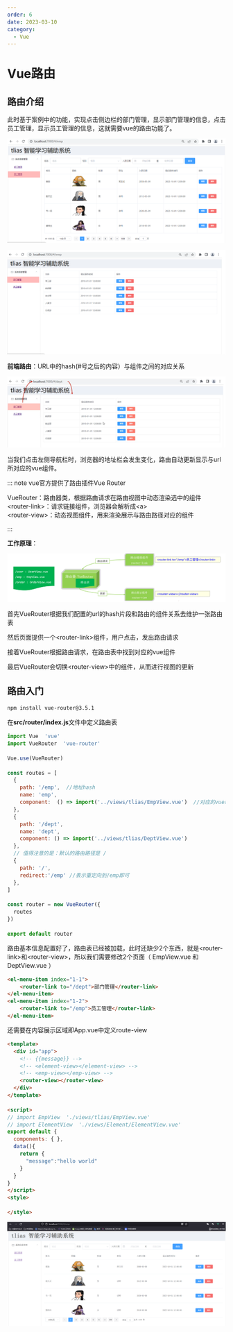 ```yaml
---
order: 6
date: 2023-03-10
category: 
  - Vue
---
```


# Vue路由
<!-- more -->

## 路由介绍

此时基于案例中的功能，实现点击侧边栏的部门管理，显示部门管理的信息，点击员工管理，显示员工管理的信息，这就需要vue的路由功能了。

![1669385425617](./assets/1669385425617.png)

![1669385446343](./assets/1669385446343.png)

**前端路由**：URL中的hash(#号之后的内容）与组件之间的对应关系

![1669385782145](./assets/1669385782145.png)

当我们点击左侧导航栏时，浏览器的地址栏会发生变化，路由自动更新显示与url所对应的vue组件。

::: note vue官方提供了路由插件Vue Router

VueRouter：路由器类，根据路由请求在路由视图中动态渲染选中的组件  
&lt;router-link&gt;：请求链接组件，浏览器会解析成&lt;a&gt;  
&lt;router-view&gt;：动态视图组件，用来渲染展示与路由路径对应的组件  

:::

**工作原理**：

![1669386261570](./assets/1669386261570.png)

首先VueRouter根据我们配置的url的hash片段和路由的组件关系去维护一张路由表

然后页面提供一个&lt;router-link&gt;组件，用户点击，发出路由请求

接着VueRouter根据路由请求，在路由表中找到对应的vue组件

最后VueRouter会切换&lt;router-view&gt;中的组件，从而进行视图的更新

## 路由入门

```html
npm install vue-router@3.5.1
```

在**src/router/index.js**文件中定义路由表

```js
import Vue  'vue'
import VueRouter  'vue-router'

Vue.use(VueRouter)

const routes = [
  {
    path: '/emp',  //地址hash
    name: 'emp',
    component:  () => import('../views/tlias/EmpView.vue')  //对应的vue组件
  },
  {
    path: '/dept',
    name: 'dept',
    component: () => import('../views/tlias/DeptView.vue')
  },
  // 值得注意的是：默认的路由路径是 /
  {
    path: '/',
    redirect:'/emp' //表示重定向到/emp即可
  },
]

const router = new VueRouter({
  routes
})

export default router

```

路由基本信息配置好了，路由表已经被加载，此时还缺少2个东西，就是&lt;router-link&gt;和&lt;router-view&gt;，所以我们需要修改2个页面（ EmpView.vue 和 DeptView.vue ）

```html
<el-menu-item index="1-1">
    <router-link to="/dept">部门管理</router-link>
</el-menu-item>
<el-menu-item index="1-2">
    <router-link to="/emp">员工管理</router-link>
</el-menu-item>
```

还需要在内容展示区域即App.vue中定义route-view

```html
<template>
  <div id="app">
    <!-- {{message}} -->
    <!-- <element-view></element-view> -->
    <!-- <emp-view></emp-view> -->
    <router-view></router-view>
  </div>
</template>

<script>
// import EmpView  './views/tlias/EmpView.vue'
// import ElementView  './views/Element/ElementView.vue'
export default {
  components: { },
  data(){
    return {
      "message":"hello world"
    }
  }
}
</script>
<style>

</style>

```

![1669388755027](./assets/1669388755027.png)
